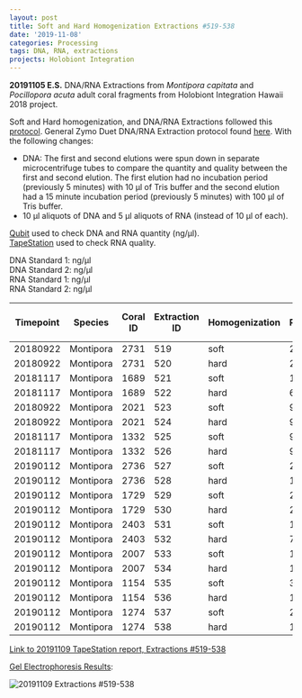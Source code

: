 ```yaml
---
layout: post
title: Soft and Hard Homogenization Extractions #519-538
date: '2019-11-08'
categories: Processing
tags: DNA, RNA, extractions
projects: Holobiont Integration
---
```


**20191105 E.S.**
DNA/RNA Extractions from *Montipora capitata* and *Pocillopora acuta* adult coral fragments from Holobiont Integration Hawaii 2018 project.  

Soft and Hard homogenization, and DNA/RNA Extractions followed this [protocol](https://github.com/emmastrand/EmmaStrand_Notebook/blob/master/_posts/2019-06-05-Soft-and-Hard-Homogenization-Protocol.md). General Zymo Duet DNA/RNA Extraction protocol found [here](https://github.com/emmastrand/EmmaStrand_Notebook/blob/master/_posts/2019-05-31-Zymo-Duet-RNA-DNA-Extraction-Protocol.md). With the following changes:  
- DNA: The first and second elutions were spun down in separate microcentrifuge tubes to compare the quantity and quality between the first and second elution. The first elution had no incubation period (previously 5 minutes) with 10 μl of Tris buffer and the second elution had a 15 minute incubation period (previously 5 minutes) with 100 μl of Tris buffer.  
- 10 μl aliquots of DNA and 5 μl aliquots of RNA (instead of 10 μl of each).  


[Qubit](https://github.com/emmastrand/EmmaStrand_Notebook/blob/master/_posts/2019-05-31-Qubit-Protocol.md) used to check DNA and RNA quantity (ng/μl).  
[TapeStation](https://github.com/emmastrand/EmmaStrand_Notebook/blob/master/_posts/2019-05-31-TapeStation-Protocol.md) used to check RNA quality.

DNA Standard 1:  ng/μl  
DNA Standard 2:  ng/μl  
RNA Standard 1:  ng/μl  
RNA Standard 2:  ng/μl

| Timepoint | Species   | Coral ID | Extraction ID | Homogenization | DNA Reading 1 | DNA Reading 2 | Average DNA ng/μl | RNA Reading 1 | RNA Reading 2 | Average RNA ng/μl | RIN |
|-----------|-----------|----------|---------------|----------------|---------------|---------------|-------------------|---------------|---------------|-------------------|-----|
| 20180922  | Montipora | 2731     | 519           | soft           | 21.4          | 21.2          | 21.3              | 23.4          | 23.4          | 23.4              | 8.4 |
| 20180922  | Montipora | 2731     | 520           | hard           | 25            | 24.8          | 24.9              | 15.8          | 15.8          | 15.8              | NA  |
| 20181117  | Montipora | 1689     | 521           | soft           | 10.3          | 10.3          | 10.3              | **            | **            | **                | 8.6 |
| 20181117  | Montipora | 1689     | 522           | hard           | 6.34          | 6.3           | 6.32              | **            | **            | **                | NA  |
| 20180922  | Montipora | 2021     | 523           | soft           | 9.88          | 9.74          | 9.81              | 14.8          | 14.8          | 14.8              | 8.6 |
| 20180922  | Montipora | 2021     | 524           | hard           | 9.68          | 9.66          | 9.67              | 10.8          | 11            | 10.9              | NA  |
| 20181117  | Montipora | 1332     | 525           | soft           | 9             | 8.98          | 8.99              | 14.8          | 14.8          | 14.8              | **  |
| 20181117  | Montipora | 1332     | 526           | hard           | 9.82          | 9.76          | 9.79              | **            | **            | **                | NA  |
| 20190112  | Montipora | 2736     | 527           | soft           | 20.6          | 20.4          | 20.5              | 20            | 20            | 20                | 8.3 |
| 20190112  | Montipora | 2736     | 528           | hard           | 11.3          | 11.2          | 11.25             | 13.8          | 14            | 13.9              | NA  |
| 20190112  | Montipora | 1729     | 529           | soft           | 28.8          | 28.8          | 28.8              | 23            | 23.2          | 23.1              | 9.1 |
| 20190112  | Montipora | 1729     | 530           | hard           | 20            | 19.9          | 19.95             | 14.8          | 14.8          | 14.8              | NA  |
| 20190112  | Montipora | 2403     | 531           | soft           | 10.1          | 10            | 10.05             | 12.8          | 13            | 12.9              | 9.2 |
| 20190112  | Montipora | 2403     | 532           | hard           | 7.3           | 7.28          | 7.29              | 10.2          | 10.2          | 10.2              | NA  |
| 20190112  | Montipora | 2007     | 533           | soft           | 18            | 17.9          | 17.95             | 11.4          | 11.6          | 11.5              | 9   |
| 20190112  | Montipora | 2007     | 534           | hard           | 12.2          | 12.2          | 12.2              | 15.4          | 15.6          | 15.5              | NA  |
| 20190112  | Montipora | 1154     | 535           | soft           | 33.6          | 33.4          | 33.5              | 16.8          | 16.8          | 16.8              | 8.8 |
| 20190112  | Montipora | 1154     | 536           | hard           | 13.2          | 13.1          | 13.15             | 12.6          | 12.6          | 12.6              | NA  |
| 20190112  | Montipora | 1274     | 537           | soft           | 28.2          | 28            | 28.1              | 22.6          | 22.6          | 22.6              | 8.9 |
| 20190112  | Montipora | 1274     | 538           | hard           | 19.9          | 19.8          | 19.85             | 13.2          | 13.4          | 13.3              | NA  |

[Link to 20191109 TapeStation report, Extractions #519-538](https://github.com/emmastrand/EmmaStrand_Notebook/blob/master/TapeStation/2019-10-15%20-%2013.26.52.pdf)

[Gel Electrophoresis Results](https://github.com/emmastrand/EmmaStrand_Notebook/blob/master/_posts/2019-07-16-Gel-Electrophoresis-Protocol.md):

![20191109 Extractions #519-538]()
